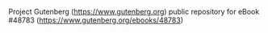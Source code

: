 Project Gutenberg (https://www.gutenberg.org) public repository for
eBook #48783 (https://www.gutenberg.org/ebooks/48783)
